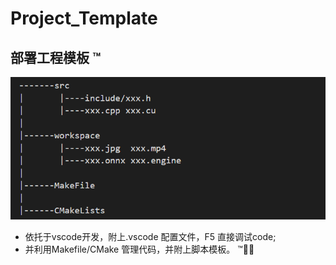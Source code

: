 # Project_Template

## 部署工程模板 ™️

![](./workspace/tt.png)

- 依托于vscode开发，附上.vscode 配置文件，F5 直接调试code;
- 并利用Makefile/CMake 管理代码，并附上脚本模板。 :tm:💁:rocket: